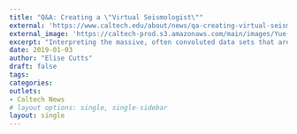 ```yaml
---
title: "Q&A: Creating a \"Virtual Seismologist\""
external: 'https://www.caltech.edu/about/news/qa-creating-virtual-seismologist-84789'
external_image: 'https://caltech-prod.s3.amazonaws.com/main/images/Yue-Seismograms-TeaserIMG-NEWS-WEB.width-450.jpg'
excerpt: "Interpreting the massive, often convoluted data sets that are recorded by earthquake monitoring networks is a herculean task for seismologists, but the effort involved in producing accurate analyses could significantly improve the development of reliable earthquake early-warning systems."
date: 2019-01-03
author: "Elise Cutts"
draft: false
tags:
categories:
outlets:
- Caltech News
# layout options: single, single-sidebar
layout: single
---
```


